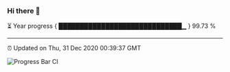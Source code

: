 ### Hi there 👋

⏳ Year progress { █████████████████████████████▁ } 99.73 %

---

⏰ Updated on Thu, 31 Dec 2020 00:39:37 GMT

![Progress Bar CI](https://github.com/liununu/liununu/workflows/Progress%20Bar%20CI/badge.svg)
